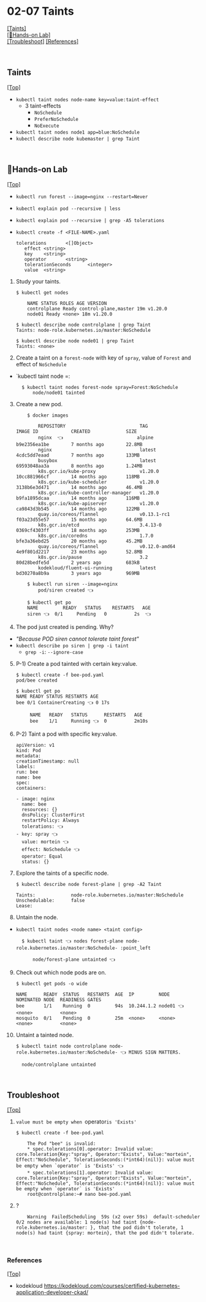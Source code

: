 # <span id='top'>02-07 Taints</span>

[[Taints]](#Taints)  
[[🤲Hands-on Lab]](#handson)  
[[Troubleshoot]](#Troubleshoot)
[[References]](#ref)

<br>

## <span id='Taints'>Taints</span>

[[Top]](#top)

- `kubectl taint nodes node-name key=value:taint-effect`
  - 3 taint-effects
    - `NoSchedule`
    - `PreferNoSchedule`
    - `NoExecute`
- `kubectl taint nodes node1 app=blue:NoSchedule`
- `kubectl describe node kubemaster | grep Taint`

<br>

## <span id='handson'>🤲Hands-on Lab</span>

[[Top]](#top)

- `kubectl run forest --image=nginx --restart=Never`
- `kubectl explain pod --recursive | less`
- `kubectl explain pod --recursive | grep -A5 tolerations`
- `kubectl create -f <FILE-NAME>.yaml`

      tolerations       <[]Object>
         effect <string>
         key    <string>
         operator       <string>
         tolerationSeconds      <integer>
         value  <string>

1.  Study your taints.

        $ kubectl get nodes

            NAME STATUS ROLES AGE VERSION
            controlplane Ready control-plane,master 19m v1.20.0
            node01 Ready <none> 18m v1.20.0

        $ kubectl describe node controlplane | grep Taint
        Taints: node-role.kubernetes.io/master:NoSchedule

        $ kubectl describe node node01 | grep Taint
        Taints: <none>

2.  Create a taint on a `forest-node` with key of `spray`, value of `Forest` and effect of `NoSchedule`

- `kubectl taint node <node name> <key>=<value>:<effect>

        $ kubectl taint nodes forest-node spray=Forest:NoSchedule
            node/node01 tainted

3.  Create a new pod.

            $ docker images

                REPOSITORY                           TAG                 IMAGE ID            CREATED             SIZE
                nginx  👈                           alpine              b9e2356ea1be        7 months ago        22.8MB
                nginx                                latest              4cdc5dd7eaad        7 months ago        133MB
                busybox                              latest              69593048aa3a        8 months ago        1.24MB
                k8s.gcr.io/kube-proxy                v1.20.0             10cc881966cf        14 months ago       118MB
                k8s.gcr.io/kube-scheduler            v1.20.0             3138b6e3d471        14 months ago       46.4MB
                k8s.gcr.io/kube-controller-manager   v1.20.0             b9fa1895dcaa        14 months ago       116MB
                k8s.gcr.io/kube-apiserver            v1.20.0             ca9843d3b545        14 months ago       122MB
                quay.io/coreos/flannel               v0.13.1-rc1         f03a23d55e57        15 months ago       64.6MB
                k8s.gcr.io/etcd                      3.4.13-0            0369cf4303ff        18 months ago       253MB
                k8s.gcr.io/coredns                   1.7.0               bfe3a36ebd25        20 months ago       45.2MB
                quay.io/coreos/flannel               v0.12.0-amd64       4e9f801d2217        23 months ago       52.8MB
                k8s.gcr.io/pause                     3.2                 80d28bedfe5d        2 years ago         683kB
                kodekloud/fluent-ui-running          latest              bd30270a8b9a        3 years ago         969MB

            $ kubectl run siren --image=nginx
                pod/siren created 👈

            $ kubectl get po
            NAME         READY   STATUS    RESTARTS   AGE
            siren 👈  0/1     Pending   0          2s  👈

4.  The pod just created is pending. Why?

- _"Because POD siren cannot tolerate taint forest"_
- `kubectl describe po siren | grep -i taint`
  - `grep -i`: `--ignore-case`

5.  P-1) Create a pod tainted with certain key:value.

        $ kubectl create -f bee-pod.yaml
        pod/bee created

        $ kubectl get po
        NAME READY STATUS RESTARTS AGE
        bee 0/1 ContainerCreating 👈 0 17s

             NAME   READY   STATUS      RESTARTS   AGE
             bee    1/1     Running 👈  0          2m10s

6.  P-2) Taint a pod with specific key:value.

        apiVersion: v1
        kind: Pod
        metadata:
        creationTimestamp: null
        labels:
        run: bee
        name: bee
        spec:
        containers:

        - image: nginx
          name: bee
          resources: {}
          dnsPolicy: ClusterFirst
          restartPolicy: Always
          tolerations: 👈
        - key: spray 👈
          value: mortein 👈
          effect: NoSchedule 👈
          operator: Equal
          status: {}

7.  Explore the taints of a specific node.

        $ kubectl describe node forest-plane | grep -A2 Taint

        Taints:             node-role.kubernetes.io/master:NoSchedule
        Unschedulable:      false
        Lease:

8.  Untain the node.

- `kubectl taint nodes <node name> <taint config>`

        $ kubectl taint 👈 nodes forest-plane node-role.kubernetes.io/master:NoSchedule- :point_left

            node/forest-plane untainted 👈

9.  Check out which node pods are on.

        $ kubectl get pods -o wide

        NAME      READY  STATUS   RESTARTS  AGE  IP         NODE      NOMINATED NODE  READINESS GATES
        bee       1/1    Running  0         94s  10.244.1.2 node01 👈 <none>          <none>
        mosquito  0/1    Pending  0         25m  <none>     <none>    <none>          <none>

10. Untaint a tainted node.

        $ kubectl taint node controlplane node-role.kubernetes.io/master:NoSchedule- 👈 MINUS SIGN MATTERS.

          node/controlplane untainted

<br>

## <span id='Troubleshoot'>Troubleshoot</span>

[[Top]](#top)

1.  `value must be empty when `operator`is 'Exists'`

        $ kubectl create -f bee-pod.yaml

            The Pod "bee" is invalid:
            * spec.tolerations[0].operator: Invalid value: core.Toleration{Key:"spray", Operator:"Exists", Value:"mortein", Effect:"NoSchedule", TolerationSeconds:(*int64)(nil)}: value must be empty when `operator` is 'Exists' 👈
            * spec.tolerations[1].operator: Invalid value: core.Toleration{Key:"spray", Operator:"Exists", Value:"mortein", Effect:"NoSchedule", TolerationSeconds:(*int64)(nil)}: value must be empty when `operator` is 'Exists'
            root@controlplane:~# nano bee-pod.yaml

2.  ?

            Warning  FailedScheduling  59s (x2 over 59s)  default-scheduler  0/2 nodes are available: 1 node(s) had taint {node-role.kubernetes.io/master: }, that the pod didn't tolerate, 1 node(s) had taint {spray: mortein}, that the pod didn't tolerate.

<br>

### <span id='ref'>References</span>

[[Top]](#top)

- kodekloud https://kodekloud.com/courses/certified-kubernetes-application-developer-ckad/
